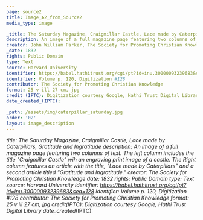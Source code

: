 ```yaml
---
page: source2
title: Image_№2_from_Source2
media_type: image

_title: The Saturday Magazine, Craigmillar Castle, Lace made by Caterpillars, Gratitude and Ingratitude
description: An image of a full magazine page featuring two columns of text. The left column includes the title "Craigmillar Castle" wih an engraving print image of a castle. The Right column features an article with the title, "Lace made by Caterpillars" and a second article titled "Gratitude and Ingratitude." 
creator: John William Parker, The Society for Promoting Christian Knowledge
_date: 1832
rights: Public Domain
type: Text
source: Harvard University
identifier: https://babel.hathitrust.org/cgi/pt?id=inu.30000093239683&seq=128
identifier: Volume p. 120, Digitization #128
contributor: The Society for Promoting Christian Knowledge
format: 25 v ill 27 cm, jpg
credit_(IPTC): Digitization courtesy Google, Hathi Trust Digital Library
date_created_(IPTC):

_path: /assets/img/caterpillar_saturday.jpg
order: '02'
layout: image_description
---
```


_title: The Saturday Magazine, Craigmillar Castle, Lace made by Caterpillars, Gratitude and Ingratitude
description: An image of a full magazine page featuring two columns of text. The left column includes the title "Craigmillar Castle" wih an engraving print image of a castle. The Right column features an article with the title, "Lace made by Caterpillars" and a second article titled "Gratitude and Ingratitude." 
creator: The Society for Promoting Christian Knowledge
_date: 1832
rights: Public Domain
type: Text
source: Harvard University
identifier: https://babel.hathitrust.org/cgi/pt?id=inu.30000093239683&seq=128
identifier: Volume p. 120, Digitization #128
contributor: The Society for Promoting Christian Knowledge
format: 25 v ill 27 cm, jpg
credit_(IPTC): Digitization courtesy Google, Hathi Trust Digital Library
date_created_(IPTC):
